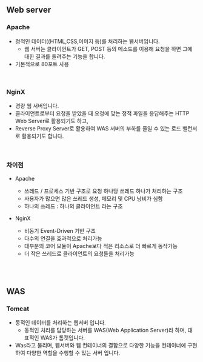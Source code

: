 ## Web server
### Apache
* 정적인 데이터((HTML,CSS,이미지 등)를 처리하는 웹서버입니다.
  * 웹 서버는 클라이언트가 GET, POST 등의 메소드를 이용해 요청을 하면 그에 대한 결과를 돌려주는 기능을 합니다.
* 기본적으로 80포트 사용
 
<br />

### NginX
* 경량 웹 서버입니다.
* 클라이언트로부터 요청을 받았을 때 요청에 맞는 정적 파일을 응답해주는 HTTP Web Server로 활용되기도 하고,
* Reverse Proxy Server로 활용하여 WAS 서버의 부하를 줄일 수 있는 로드 밸런서로 활용되기도 합니다.

<br />

### 차이점
* Apache
  * 쓰레드 / 프로세스 기반 구조로 요청 하나당 쓰레드 하나가 처리하는 구조
  * 사용자가 많으면 많은 쓰레드 생성, 메모리 및 CPU 낭비가 심함
  * 하나의 쓰레드 : 하나의 클라이언트 라는 구조

* NginX
  * 비동기 Event-Driven 기반 구조
  * 다수의 연결을 효과적으로 처리가능
  * 대부분의 코어 모듈이 Apache보다 적은 리소스로 더 빠르게 동작가능
  *  더 작은 쓰레드로 클라이언트의 요청들을 처리가능

<br />
<br />

## WAS
### Tomcat
* 동적인 데이터를 처리하는 웹서버 입니다.
  * 동적인 처리를 담당하는 서버를 WAS(Web Application Server)라 하며, 대표적인 WAS가 톰캣입니다.
* Was라고 불리며, 웹서버와 웹 컨테이너의 결합으로 다양한 기능을 컨테이너에 구현하여 다양한 역할을 수행할 수 있는 서버 입니다.


